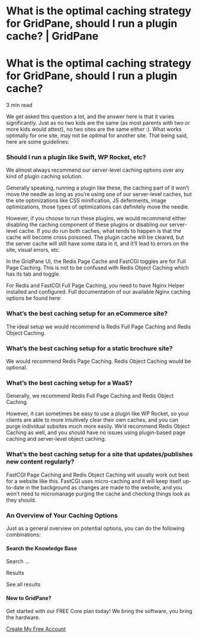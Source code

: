 # What is the optimal caching strategy for GridPane, should I run a plugin cache? | GridPane

# What is the optimal caching strategy for GridPane, should I run a plugin cache?

 

3 min read 

We get asked this question a lot, and the answer here is that it varies significantly. Just as no two kids are the same (as most parents with two or more kids would attest), no two sites are the same either :). What works optimally for one site, may not be optimal for another site. That being said, here are some guidelines:

### Should I run a plugin like Swift, WP Rocket, etc?

We almost always recommend our server-level caching options over any kind of plugin caching solution.

Generally speaking, running a plugin like these, the caching part of it won’t move the needle as long as you’re using one of our server-level caches, but the site optimizations like CSS minification, JS deferments, image optimizations, those types of optimizations can definitely move the needle.

However, if you choose to run these plugins, we would recommend either disabling the caching component of these plugins or disabling our server-level cache. If you do run both caches, what tends to happen is that the cache will become cross poisoned. The plugin cache will be cleared, but the server cache will still have some data in it, and it’ll lead to errors on the site, visual errors, etc.

In the GridPane UI, the Redis Page Cache and FastCGI toggles are for Full Page Caching. This is not to be confused with Redis Object Caching which has its tab and toggle.

For Redis and FastCGI Full Page Caching, you need to have Nginx Helper installed and configured. Full documentation of our available Nginx caching options be found here:

### What’s the best caching setup for an eCommerce site?

The ideal setup we would recommend is Redis Full Page Caching and Redis Object Caching.

### What’s the best caching setup for a static brochure site?

We would recommend Redis Page Caching. Redis Object Caching would be optional.

### What’s the best caching setup for a WaaS?

Generally, we recommend Redis Full Page Caching and Redis Object Caching.

However, it can sometimes be easy to use a plugin like WP Rocket, so your clients are able to more intuitively clear their own caches, and you can purge individual subsites much more easily. We’d recommend Redis Object Caching as well, and you should have no issues using plugin-based page caching and server-level object caching.

### What’s the best caching setup for a site that updates/publishes new content regularly?

FastCGI Page Caching and Redis Object Caching will usually work out best for a website like this. FastCGI uses micro-caching and it will keep itself up-to-date in the background as changes are made to the website, and you won’t need to micromanage purging the cache and checking things look as they should.

### An Overview of Your Caching Options

Just as a general overview on potential options, you can do the following combinations:

 

 

#### Search the Knowledge Base

Search ...

 Results

See all results

#### New to GridPane?

Get started with our FREE Core plan today! We bring the software, you bring the hardware.

[Create My Free Account](https://gridpane.com/checkout/?plan=core)

